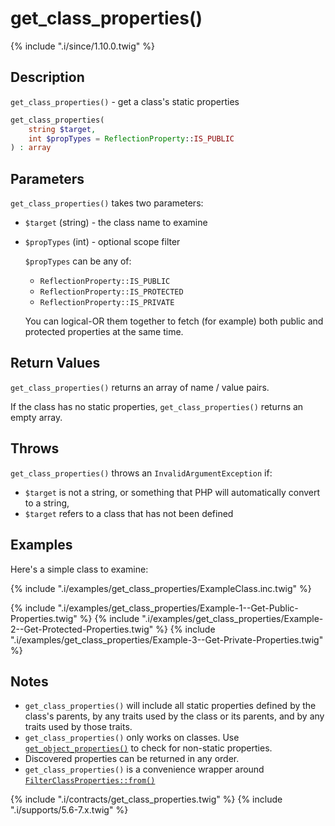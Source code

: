 # get_class_properties()

{% include ".i/since/1.10.0.twig" %}

## Description

`get_class_properties()` - get a class's static properties

```php
get_class_properties(
    string $target,
    int $propTypes = ReflectionProperty::IS_PUBLIC
) : array
```

## Parameters

`get_class_properties()` takes two parameters:

* `$target` (string) - the class name to examine
* `$propTypes` (int) - optional scope filter

  `$propTypes` can be any of:

  - `ReflectionProperty::IS_PUBLIC`
  - `ReflectionProperty::IS_PROTECTED`
  - `ReflectionProperty::IS_PRIVATE`

  You can logical-OR them together to fetch (for example) both public and protected properties at the same time.

## Return Values

`get_class_properties()` returns an array of name / value pairs.

If the class has no static properties, `get_class_properties()` returns an empty array.

## Throws

`get_class_properties()` throws an `InvalidArgumentException` if:

* `$target` is not a string, or something that PHP will automatically convert to a string,
* `$target` refers to a class that has not been defined

## Examples

Here's a simple class to examine:

{% include ".i/examples/get_class_properties/ExampleClass.inc.twig" %}

{% include ".i/examples/get_class_properties/Example-1--Get-Public-Properties.twig" %}
{% include ".i/examples/get_class_properties/Example-2--Get-Protected-Properties.twig" %}
{% include ".i/examples/get_class_properties/Example-3--Get-Private-Properties.twig" %}

## Notes

* `get_class_properties()` will include all static properties defined by the class's parents, by any traits used by the class or its parents, and by any traits used by those traits.
* `get_class_properties()` only works on classes. Use [`get_object_properties()`](get_object_properties.html) to check for non-static properties.
* Discovered properties can be returned in any order.
* `get_class_properties()` is a convenience wrapper around [`FilterClassProperties::from()`](FilterClassProperties.from.html)

{% include ".i/contracts/get_class_properties.twig" %}
{% include ".i/supports/5.6-7.x.twig" %}
